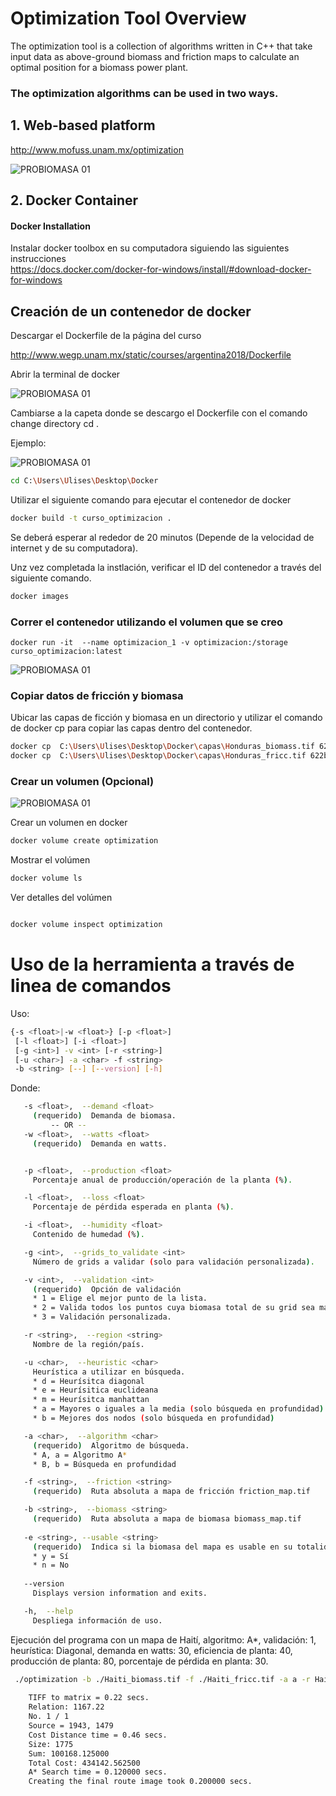 [comment]: < TODO: replace these images for ENES, UNAM and CIGA Logos or simply remove>
[comment]: < ![PROBIOMASA 01](/images/probiomasa01.png)![PROBIOMASA 01](/images/probiomasa02.png)![PROBIOMASA 01](/images/probiomasa03.png) >

# Optimization Tool Overview

The optimization tool is a collection of algorithms written in C++ that take input data as above-ground biomass and friction maps to calculate an optimal position for a biomass power plant. 

### The optimization algorithms can be used in two ways.

## 1. Web-based platform
http://www.mofuss.unam.mx/optimization

[comment]: < TODO: replace this image for an updatet one>


![PROBIOMASA 01](/images/webpage.png)

## 2. Docker Container 
#### Docker Installation
 
 Instalar docker toolbox en su computadora siguiendo las siguientes instrucciones <br />
 https://docs.docker.com/docker-for-windows/install/#download-docker-for-windows
 
 ## Creación de un contenedor de docker
 
 Descargar el Dockerfile de la página del curso
 
 http://www.wegp.unam.mx/static/courses/argentina2018/Dockerfile
 
 Abrir la terminal de docker 
 
 ![PROBIOMASA 01](/images/quick.png) 
 
 Cambiarse a la capeta donde se descargo el Dockerfile con el comando change directory  cd <Directorio>.
 
 Ejemplo:

 ![PROBIOMASA 01](/images/terminal.png) 
 
 ``` bash
 cd C:\Users\Ulises\Desktop\Docker
 ``` 
 Utilizar el siguiente comando para ejecutar el contenedor de docker
 
 ``` bash
 docker build -t curso_optimizacion .
  ```
 
 Se deberá esperar al rededor de 20 minutos (Depende de la velocidad de internet y de su computadora).
 
 Unz vez completada la instlación, verificar el ID del contenedor a través del siguiente comando.
 
  ``` bash
 docker images 
  ```
 

### Correr el contenedor utilizando el volumen que se creo

 ```
docker run -it  --name optimizacion_1 -v optimizacion:/storage curso_optimizacion:latest 
 ```
 
 ![PROBIOMASA 01](/images/run.png) 
 
 ### Copiar datos de fricción y biomasa
 Ubicar las capas de ficción y biomasa en un directorio y utilizar el comando de docker cp para copiar las capas dentro del contenedor.
 
  ``` bash
 docker cp  C:\Users\Ulises\Desktop\Docker\capas\Honduras_biomass.tif 622bdc51d747:\storage 
 docker cp  C:\Users\Ulises\Desktop\Docker\capas\Honduras_fricc.tif 622bdc51d747:\storage 
  ```
 
 
### Crear un volumen (Opcional)
![PROBIOMASA 01](/images/images.png) 
  
 Crear un volumen en docker
 
 ``` bash
 docker volume create optimization
 
  ```
 Mostrar el volúmen
 
 ``` bash
 docker volume ls 
 ```
 
 Ver detalles del volúmen
 
 ``` bash
 
 docker volume inspect optimization
 
 ```

 
 # Uso de la herramienta a través de linea de comandos
 
Uso:
 ``` bash
 {-s <float>|-w <float>} [-p <float>] 
  [-l <float>] [-i <float>]
  [-g <int>] -v <int> [-r <string>]
  [-u <char>] -a <char> -f <string>
  -b <string> [--] [--version] [-h]
```

Donde: 
``` bash
   -s <float>,  --demand <float>
     (requerido)  Demanda de biomasa.
         -- OR --
   -w <float>,  --watts <float>
     (requerido)  Demanda en watts.


   -p <float>,  --production <float>
     Porcentaje anual de producción/operación de la planta (%).

   -l <float>,  --loss <float>
     Porcentaje de pérdida esperada en planta (%).

   -i <float>,  --humidity <float>
     Contenido de humedad (%).

   -g <int>,  --grids_to_validate <int>
     Número de grids a validar (solo para validación personalizada).

   -v <int>,  --validation <int>
     (requerido)  Opción de validación
     * 1 = Elige el mejor punto de la lista.
     * 2 = Valida todos los puntos cuya biomasa total de su grid sea mayor al promedio de todo el mapa.
     * 3 = Validación personalizada.

   -r <string>,  --region <string>
     Nombre de la región/país.

   -u <char>,  --heuristic <char>
     Heurística a utilizar en búsqueda. 
     * d = Heurísitca diagonal
     * e = Heurísitica euclideana
     * m = Heurísitca manhattan
     * a = Mayores o iguales a la media (solo búsqueda en profundidad)
     * b = Mejores dos nodos (solo búsqueda en profundidad)

   -a <char>,  --algorithm <char>
     (requerido)  Algoritmo de búsqueda.
     * A, a = Algoritmo A*
     * B, b = Búsqueda en profundidad

   -f <string>,  --friction <string>
     (requerido)  Ruta absoluta a mapa de fricción friction_map.tif

   -b <string>,  --biomass <string>
     (requerido)  Ruta absoluta a mapa de biomasa biomass_map.tif
     
   -e <string>, --usable <string>
     (requerido)  Indica si la biomasa del mapa es usable en su totalidad o no (ANPs, Waterbodies).
     * y = Sí
     * n = No
    
   --version
     Displays version information and exits.

   -h,  --help
     Despliega información de uso. 
```     
 
Ejecución del programa con un mapa de Haití, algoritmo: A*, validación: 1, heurística: Diagonal, demanda en watts: 30, eficiencia de planta: 40, producción de planta: 80, porcentaje de pérdida en planta: 30. 
``` bash
 ./optimization -b ./Haiti_biomass.tif -f ./Haiti_fricc.tif -a a -r Haiti -v 1 -u d -w 30 -i 40 -p 80 -l 30 -e y
 
    TIFF to matrix = 0.22 secs. 
    Relation: 1167.22
    No. 1 / 1
    Source = 1943, 1479
    Cost Distance time = 0.46 secs.
    Size: 1775
    Sum: 100168.125000
    Total Cost: 434142.562500
    A* Search time = 0.120000 secs.
    Creating the final route image took 0.200000 secs.
    
    
``` 

